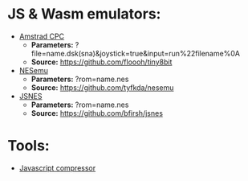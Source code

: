 # JS & Wasm emulators:
* [Amstrad CPC](https://imadering.github.io/wemus/Amstrad-CPC/cpc.html)
  * **Parameters:** ?file=name.dsk(sna)&joystick=true&input=run%22filename%0A
  * **Source:** https://github.com/floooh/tiny8bit
* [NESemu](https://imadering.github.io/wemus/NES/NESemu/nes.html)
  * **Parameters:** ?rom=name.nes
  * **Source:** https://github.com/tyfkda/nesemu
* [JSNES](https://imadering.github.io/wemus/NES/JSNES/nes.html)
  * **Parameters:** ?rom=name.nes
  * **Source:** https://github.com/bfirsh/jsnes

# Tools:
* [Javascript compressor](http://javascriptcompressor.com)
